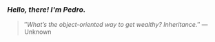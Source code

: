### *Hello, there! I'm Pedro.*
> ″*What’s the object-oriented way to get wealthy? Inheritance.*″
 — Unknown
